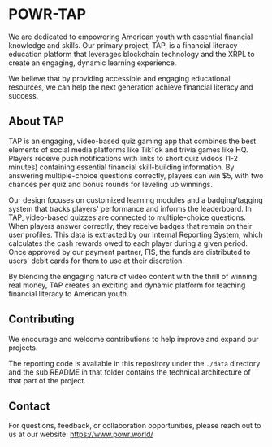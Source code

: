 # POWR-TAP 

We are dedicated to empowering American youth with essential financial knowledge and skills. Our primary project, TAP, is a financial literacy education platform that leverages blockchain technology and the XRPL to create an engaging, dynamic learning experience.

We believe that by providing accessible and engaging educational resources, we can help the next generation achieve financial literacy and success.

## About TAP

TAP is an engaging, video-based quiz gaming app that combines the best elements of social media platforms like TikTok and trivia games like HQ. Players receive push notifications with links to short quiz videos (1-2 minutes) containing essential financial skill-building information. By answering multiple-choice questions correctly, players can win $5, with two chances per quiz and bonus rounds for leveling up winnings.

Our design focuses on customized learning modules and a badging/tagging system that tracks players' performance and informs the leaderboard. In TAP, video-based quizzes are connected to multiple-choice questions. When players answer correctly, they receive badges that remain on their user profiles. This data is extracted by our Internal Reporting System, which calculates the cash rewards owed to each player during a given period. Once approved by our payment partner, FIS, the funds are distributed to users' debit cards for them to use at their discretion.

By blending the engaging nature of video content with the thrill of winning real money, TAP creates an exciting and dynamic platform for teaching financial literacy to American youth.

## Contributing

We encourage and welcome contributions to help improve and expand our projects. 

The reporting code is available in this repository under the `./data` directory
and the sub README in that folder contains the technical architecture of that
part of the project.


## Contact
For questions, feedback, or collaboration opportunities, please reach out to us at our website: https://www.powr.world/
